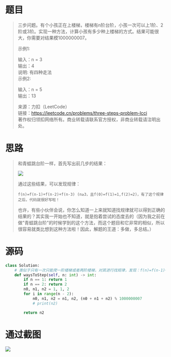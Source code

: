 
<BlogInfo id="1328" title="LeetCode之三步问题" author="白日梦想猿" pv=0 read_times=0 pre_cost_time="45" category="leetcode100题" tag_list="['leetcode', '              dp']" create_time="2022.06.27 19:46:00.652525" update_time="2022.06.27 19:46:00" />

# 题目

>
> 三步问题。有个小孩正在上楼梯，楼梯有n阶台阶，小孩一次可以上1阶、2阶或3阶。实现一种方法，计算小孩有多少种上楼梯的方式。结果可能很大，你需要对结果模1000000007。
>
> 示例1:
>
>  输入：n = 3  
>   输出：4  
>   说明: 有四种走法  
>  示例2:
>
>  输入：n = 5  
>   输出：13
>
> 来源：力扣（LeetCode）  
>  链接：https://leetcode.cn/problems/three-steps-problem-lcci  
>  著作权归领扣网络所有。商业转载请联系官方授权，非商业转载请注明出处。

# 思路

> 和青蛙跳台阶一样，首先写出前几步的结果：
>
> ![](http://www.lll.plus/media/image/2022/06/27/image-20220627194547-2.png)
>
>  通过这些结果，可以发现规律：
>  
>
>     f(n)=f(n-1)+f(n-2)+f(n-3) (n≥3，且f(0)=f(1)=1,f(2)=2)，有了这个规律之后，代码就很好写啦！
>
>
> 也许，有些小伙伴会说，你怎么知道一上来就知道找规律就可以得到正确的结果的？其实我一开始也不知道，就是抱着尝试的态度去的（因为我之前在做"青蛙跳台阶"的时候学到的这个方法，而这个题目和它非常的相似，所以很容易就类比想到这种方法啦！因此，解题的王道：多做，多总结。）

# 源码


```python
class Solution:
    # 类似于只有一次只能爬一阶楼梯或者两阶楼梯，对其进行找规律，发现：f(n)=f(n-1)+f(n-2)+f(n-3) (n≥3，且f(0)=f(1)=1,f(2)=2)
    def waysToStep(self, n: int) -> int:
        if n == 1: return 1
        if n == 2: return 2
        n0, n1, n2 = 1, 1, 2
        for i in range(n - 2):
            n0, n1, n2 = n1, n2, (n0 + n1 + n2) % 1000000007
            # print(n2)

        return n2
```


# 通过截图

![](https://img-blog.csdnimg.cn/27d48325e1484459b4f3576a5c0740c3.png)




